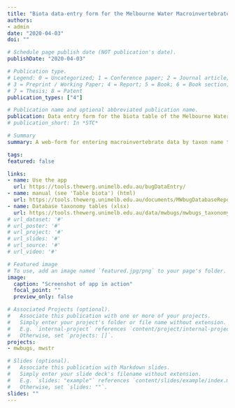 ```yaml
---
title: "Biota data-entry form for the Melbourne Water Macroinvertebrate Database"
authors:
- admin
date: "2020-04-03"
doi: ""

# Schedule page publish date (NOT publication's date).
publishDate: "2020-04-03"

# Publication type.
# Legend: 0 = Uncategorized; 1 = Conference paper; 2 = Journal article;
# 3 = Preprint / Working Paper; 4 = Report; 5 = Book; 6 = Book section;
# 7 = Thesis; 8 = Patent
publication_types: ["4"]

# Publication name and optional abbreviated publication name.
publication: Data entry form for the biota table of the Melbourne Water macroinvertebrate database.  https://tools.thewerg.unimelb.edu.au/bugDataEntry/
# publication_short: In *STC*

# Summary
summary: A web-form for entering macroinvertebrate data by taxon name to retrieve correct names and taxon codes, and to format and download the data ready for import into the Melbourne Water macroinvertebrate database.  

tags:
featured: false

links:
- name: Use the app
  url: https://tools.thewerg.unimelb.edu.au/bugDataEntry/
- name: manual (see 'Table biota') (html)
  url: https://tools.thewerg.unimelb.edu.au/documents/MWbugDatabaseReport_2020.html
- name: Database taxonomy tables (xlsx)
  url: https://tools.thewerg.unimelb.edu.au/data/mwbugs/mwbugs_taxonomy_tables.xlsx
# url_dataset: '#'
# url_poster: '#'
# url_project: '#'
# url_slides: '#'
# url_source: '#'
# url_video: '#'

# Featured image
# To use, add an image named `featured.jpg/png` to your page's folder. 
image: 
  caption: "Screenshot of app in action"
  focal_point: ""
  preview_only: false

# Associated Projects (optional).
#   Associate this publication with one or more of your projects.
#   Simply enter your project's folder or file name without extension.
#   E.g. `internal-project` references `content/project/internal-project/index.md`.
#   Otherwise, set `projects: []`.
projects:
- mwbugs, mwstr

# Slides (optional).
#   Associate this publication with Markdown slides.
#   Simply enter your slide deck's filename without extension.
#   E.g. `slides: "example"` references `content/slides/example/index.md`.
#   Otherwise, set `slides: ""`.
slides: ""
---
```



